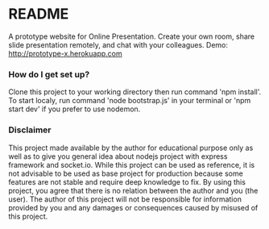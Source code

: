 # README #

A prototype website for Online Presentation. Create your own room, share slide presentation remotely, and chat with your colleagues.
Demo: http://prototype-x.herokuapp.com

### How do I get set up? ###

Clone this project to your working directory then run command 'npm install'. To start localy, run command 'node bootstrap.js' in your terminal or 'npm start dev' if you prefer to use nodemon.

### Disclaimer ###

This project made available by the author for educational purpose only as well as to give you general idea about nodejs project with express framework and socket.io. While this project can be used as reference, it is not advisable to be used as base project for production because some features are not stable and require deep knowledge to fix. By using this project, you agree that there is no relation between the author and you (the user). The author of this project will not be responsible for information provided by you and any damages or consequences caused by misused of this project.